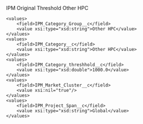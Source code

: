 <?xml version="1.0" encoding="UTF-8"?>
<CustomMetadata xmlns="http://soap.sforce.com/2006/04/metadata" xmlns:xsi="http://www.w3.org/2001/XMLSchema-instance" xmlns:xsd="http://www.w3.org/2001/XMLSchema">
    <label>IPM Original Threshold Other HPC</label>
     
    <values>
        <field>IPM_Category_Group__c</field>
        <value xsi:type="xsd:string">Other HPC</value>
    </values>
    <values>
        <field>IPM_Category__c</field>
        <value xsi:type="xsd:string">Other HPC</value>
    </values>
    <values>
        <field>IPM_Category_threshhold__c</field>
        <value xsi:type="xsd:double">1000.0</value>
    </values>
    <values>
        <field>IPM_Market_Cluster__c</field>
        <value xsi:nil="true"/>
    </values>
    <values>
        <field>IPM_Project_Span__c</field>
        <value xsi:type="xsd:string">Global</value>
    </values>
</CustomMetadata>
